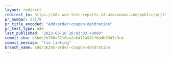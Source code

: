 ```yaml
---
layout: redirect
redirect_to: https://a8c-woo-test-reports.s3.amazonaws.com/public/pr/37179/e2e/index.html
pr_number: 37179
pr_title_encoded: "Add+order+coupon+dehdration"
pr_test_type: e2e
last_published: "2023-03-10 20:43:03 +0000"
commit_sha: b6bde2b700a5216aa2e8412a981f0d4b8943c3c4
commit_message: "fix linting"
branch_name: add/36295-order-coupon-dehdration
---
```

